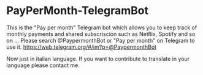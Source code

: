 # PayPerMonth-TelegramBot

This is the "Pay per month" Telegram bot which allows you to keep track of monthly payments and shared subscriscion such as Netflix, Spotify and so on ... Please search @PaypermonthBot or "Pay per month" on Telegram to use it. https://web.telegram.org/#/im?p=@PaypermonthBot

Now just in italian language. If you want to contribute to translate in your language please contact me.

